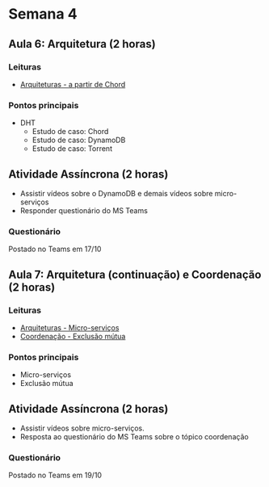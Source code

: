 # Semana 4

## Aula 6: Arquitetura (2 horas)

### Leituras

* [Arquiteturas - a partir de Chord](https://lasarojc.github.io/ds_notes/arch/)

### Pontos principais

* DHT
  * Estudo de caso: Chord
  * Estudo de caso: DynamoDB
  * Estudo de caso: Torrent

## Atividade Assíncrona (2 horas)

* Assistir vídeos sobre o DynamoDB e demais vídeos sobre micro-serviços
* Responder questionário do MS Teams

### Questionário

Postado no Teams em 17/10

## Aula 7: Arquitetura (continuação) e Coordenação (2 horas)

### Leituras

* [Arquiteturas - Micro-serviços](https://lasarojc.github.io/ds_notes/arch/)
* [Coordenação - Exclusão mútua](https://lasarojc.github.io/ds_notes/coord/)

### Pontos principais

* Micro-serviços 
* Exclusão mútua

## Atividade Assíncrona (2 horas)

* Assistir vídeos sobre micro-serviços.
* Resposta ao questionário do MS Teams sobre o tópico coordenação

### Questionário

Postado no Teams em 19/10
